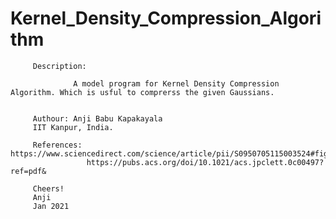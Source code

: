 # Kernel_Density_Compression_Algorithm

         Description:
         
                  A model program for Kernel Density Compression Algorithm. Which is usful to comprerss the given Gaussians.
                  
                  
         Authour: Anji Babu Kapakayala
         IIT Kanpur, India.
      
         References: https://www.sciencedirect.com/science/article/pii/S0950705115003524#fig0015
                     https://pubs.acs.org/doi/10.1021/acs.jpclett.0c00497?ref=pdf&
            
         Cheers!
         Anji
         Jan 2021
